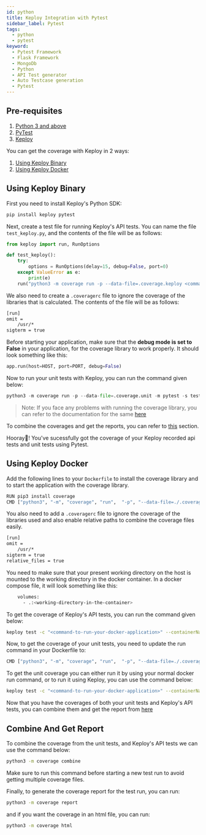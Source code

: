 ```yaml
---
id: python
title: Keploy Integration with Pytest
sidebar_label: Pytest
tags:
  - python
  - pytest
keyword:
  - Pytest Framework
  - Flask Framework
  - MongoDb
  - Python
  - API Test generator
  - Auto Testcase generation
  - Pytest
---
```


## Pre-requisites

1. [Python 3 and above](https://www.python.org/downloads/)
2. [PyTest](https://pypi.org/project/pytest/)
3. [Keploy](https://github.com/keploy/keploy?tab=readme-ov-file#-quick-installation)

You can get the coverage with Keploy in 2 ways:

1. [Using Keploy Binary](#Using-Keploy-Binary)
2. [Using Keploy Docker](#Using-Keploy-Docker)

## Using Keploy Binary

First you need to install Keploy's Python SDK:

```bash
pip install keploy pytest
```

Next, create a test file for running Keploy's API tests. You can name the file `test_keploy.py`, and the contents of the file will be as follows:

```python
from keploy import run, RunOptions

def test_keploy():
    try:
        options = RunOptions(delay=15, debug=False, port=0)
    except ValueError as e:
        print(e)
    run("python3 -m coverage run -p --data-file=.coverage.keploy <command-to-run-your-application>", options)
```

We also need to create a `.coveragerc` file to ignore the coverage of the libraries that is calculated. The contents of the file will be as follows:

```sh
[run]
omit =
    /usr/*
sigterm = true
```

Before starting your application, make sure that the **debug mode is set to False** in your application, for the coverage library to work properly. It should look something like this:

```python
app.run(host=HOST, port=PORT, debug=False)
```

Now to run your unit tests with Keploy, you can run the command given below:

```python
python3 -m coverage run -p --data-file=.coverage.unit -m pytest -s test_keploy.py <your-unit-test-file>
```

> Note: If you face any problems with running the coverage library, you can refer to the documentation for the same [here](https://coverage.readthedocs.io/en/7.4.2/cmd.html#execution-coverage-run)

To combine the coverages and get the reports, you can refer to [this](#combine-and-get-report) section.

Hooray🎉! You've sucessfully got the coverage of your Keploy recorded api tests and unit tests using Pytest.

## Using Keploy Docker

Add the following lines to your `Dockerfile` to install the coverage library and to start the application with the coverage library.

```bash
RUN pip3 install coverage
CMD ["python3", "-m", "coverage", "run",  "-p", "--data-file=./.coverage.unit", "<command-to-run-your-application>"]
```

You also need to add a `.coveragerc` file to ignore the coverage of the libraries used and also enable relative paths to combine the coverage files easily.

```bash
[run]
omit =
    /usr/*
sigterm = true
relative_files = true
```

You need to make sure that your present working directory on the host is mounted to the working directory in the docker container. In a docker compose file, it will look something like this:

```bash
    volumes:
      - .:<working-directory-in-the-container>
```

To get the coverage of Keploy's API tests, you can run the command given below:

```bash
keploy test -c "<command-to-run-your-docker-application>" --containerName=<container-name-on-which-tests-have-been-recorded> --buildDelay 100 --delay 10
```

Now, to get the coverage of your unit tests, you need to update the run command in your Dockerfile to:

```bash
CMD ["python3", "-m", "coverage", "run",  "-p", "--data-file=./.coverage.unit", "-m", "pytest", "test_app.py"]
```

To get the unit coverage you can either run it by using your normal docker run command, or to run it using Keploy, you can use the command below:

```bash
keploy test -c "<command-to-run-your-docker-application>" --containerName=<container-name-on-which-tests-have-been-recorded> --buildDelay 100 --delay 10
```

Now that you have the coverages of both your unit tests and Keploy's API tests, you can combine them and get the report from [here](#combine-and-get-report)

## Combine And Get Report

To combine the coverage from the unit tests, and Keploy's API tests we can use the command below:

```bash
python3 -m coverage combine
```

Make sure to run this command before starting a new test run to avoid getting multiple coverage files.

Finally, to generate the coverage report for the test run, you can run:

```bash
python3 -m coverage report
```

and if you want the coverage in an html file, you can run:

```bash
python3 -m coverage html
```
